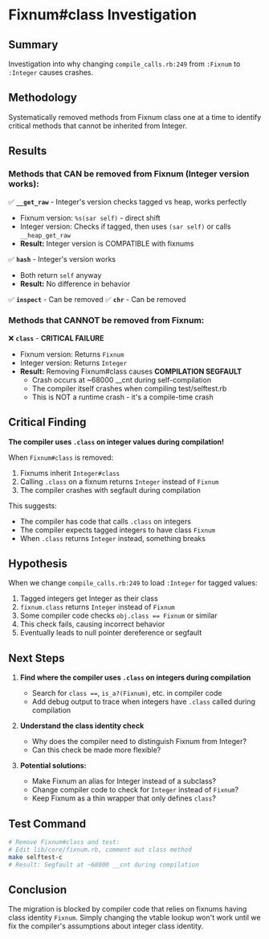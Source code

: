 # Fixnum#class Investigation

## Summary

Investigation into why changing `compile_calls.rb:249` from `:Fixnum` to `:Integer` causes crashes.

## Methodology

Systematically removed methods from Fixnum class one at a time to identify critical methods that cannot be inherited from Integer.

## Results

### Methods that CAN be removed from Fixnum (Integer version works):

✅ **`__get_raw`** - Integer's version checks tagged vs heap, works perfectly
- Fixnum version: `%s(sar self)` - direct shift
- Integer version: Checks if tagged, then uses `(sar self)` or calls `__heap_get_raw`
- **Result:** Integer version is COMPATIBLE with fixnums

✅ **`hash`** - Integer's version works
- Both return `self` anyway
- **Result:** No difference in behavior

✅ **`inspect`** - Can be removed
✅ **`chr`** - Can be removed

### Methods that CANNOT be removed from Fixnum:

❌ **`class`** - **CRITICAL FAILURE**
- Fixnum version: Returns `Fixnum`
- Integer version: Returns `Integer`
- **Result:** Removing Fixnum#class causes **COMPILATION SEGFAULT**
  - Crash occurs at ~68000 __cnt during self-compilation
  - The compiler itself crashes when compiling test/selftest.rb
  - This is NOT a runtime crash - it's a compile-time crash

## Critical Finding

**The compiler uses `.class` on integer values during compilation!**

When `Fixnum#class` is removed:
1. Fixnums inherit `Integer#class`
2. Calling `.class` on a fixnum returns `Integer` instead of `Fixnum`
3. The compiler crashes with segfault during compilation

This suggests:
- The compiler has code that calls `.class` on integers
- The compiler expects tagged integers to have class `Fixnum`
- When `.class` returns `Integer` instead, something breaks

## Hypothesis

When we change `compile_calls.rb:249` to load `:Integer` for tagged values:
1. Tagged integers get Integer as their class
2. `fixnum.class` returns `Integer` instead of `Fixnum`
3. Some compiler code checks `obj.class == Fixnum` or similar
4. This check fails, causing incorrect behavior
5. Eventually leads to null pointer dereference or segfault

## Next Steps

1. **Find where the compiler uses `.class` on integers during compilation**
   - Search for `class ==`, `is_a?(Fixnum)`, etc. in compiler code
   - Add debug output to trace when integers have `.class` called during compilation

2. **Understand the class identity check**
   - Why does the compiler need to distinguish Fixnum from Integer?
   - Can this check be made more flexible?

3. **Potential solutions:**
   - Make Fixnum an alias for Integer instead of a subclass?
   - Change compiler code to check for `Integer` instead of `Fixnum`?
   - Keep Fixnum as a thin wrapper that only defines `class`?

## Test Command

```bash
# Remove Fixnum#class and test:
# Edit lib/core/fixnum.rb, comment out class method
make selftest-c
# Result: Segfault at ~68000 __cnt during compilation
```

## Conclusion

The migration is blocked by compiler code that relies on fixnums having class identity `Fixnum`. Simply changing the vtable lookup won't work until we fix the compiler's assumptions about integer class identity.
